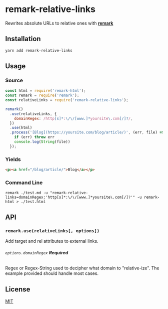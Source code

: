 # remark-relative-links

Rewrites absolute URLs to relative ones with [**remark**](https://remark.js.org/)

## Installation

```bash
yarn add remark-relative-links
```

## Usage

### Source

```js
const html = require('remark-html');
const remark = require('remark');
const relativeLinks = require('remark-relative-links');

remark()
  .use(relativeLinks, {
    domainRegex: /http[s]*:\/\/[www.]*yoursite\.com[/]?/,
  })
  .use(html)
  .process('[Blog](https://yoursite.com/blog/article/)', (err, file) => {
    if (err) throw err
    console.log(String(file))
  });
```

### Yields

```html
<p><a href="/blog/article/">Blog</a></p>
```

### Command Line

```shell
remark ./test.md -u "remark-relative-links=domainRegex:'http[s]*:\/\/[www.]*yoursite\.com[/]?'" -u remark-html > ./test.html
```

## API

### `remark.use(relativeLinks[, options])`

Add target and rel attributes to external links.

###### `options.domainRegex` **Required**

Regex or Regex-String used to decipher what domain to "relative-ize". The example provided should handle most cases.

## License

[MIT](LICENSE)
